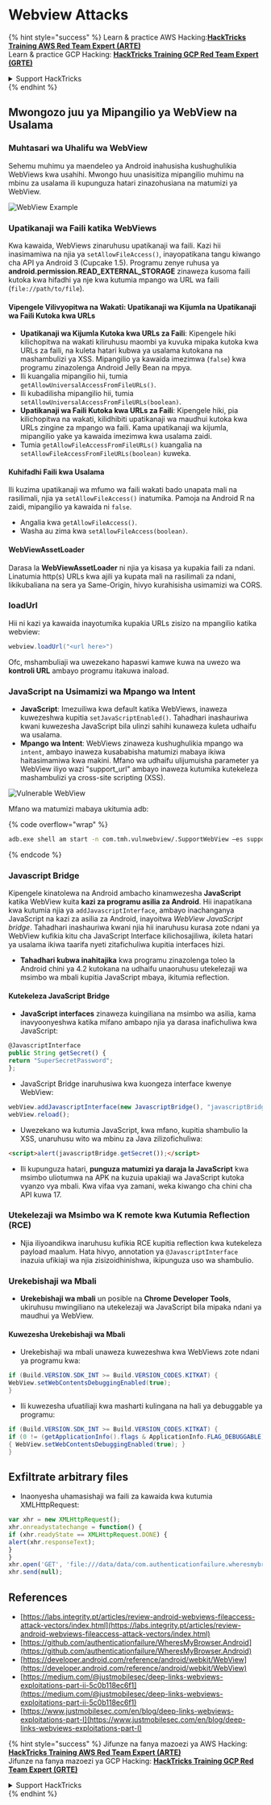 # Webview Attacks

{% hint style="success" %}
Learn & practice AWS Hacking:<img src="/.gitbook/assets/arte.png" alt="" data-size="line">[**HackTricks Training AWS Red Team Expert (ARTE)**](https://training.hacktricks.xyz/courses/arte)<img src="/.gitbook/assets/arte.png" alt="" data-size="line">\
Learn & practice GCP Hacking: <img src="/.gitbook/assets/grte.png" alt="" data-size="line">[**HackTricks Training GCP Red Team Expert (GRTE)**<img src="/.gitbook/assets/grte.png" alt="" data-size="line">](https://training.hacktricks.xyz/courses/grte)

<details>

<summary>Support HackTricks</summary>

* Check the [**subscription plans**](https://github.com/sponsors/carlospolop)!
* **Join the** 💬 [**Discord group**](https://discord.gg/hRep4RUj7f) or the [**telegram group**](https://t.me/peass) or **follow** us on **Twitter** 🐦 [**@hacktricks\_live**](https://twitter.com/hacktricks\_live)**.**
* **Share hacking tricks by submitting PRs to the** [**HackTricks**](https://github.com/carlospolop/hacktricks) and [**HackTricks Cloud**](https://github.com/carlospolop/hacktricks-cloud) github repos.

</details>
{% endhint %}

## Mwongozo juu ya Mipangilio ya WebView na Usalama

### Muhtasari wa Uhalifu wa WebView

Sehemu muhimu ya maendeleo ya Android inahusisha kushughulikia WebViews kwa usahihi. Mwongo huu unasisitiza mipangilio muhimu na mbinu za usalama ili kupunguza hatari zinazohusiana na matumizi ya WebView.

![WebView Example](<../../.gitbook/assets/image (1190).png>)

### **Upatikanaji wa Faili katika WebViews**

Kwa kawaida, WebViews zinaruhusu upatikanaji wa faili. Kazi hii inasimamiwa na njia ya `setAllowFileAccess()`, inayopatikana tangu kiwango cha API ya Android 3 (Cupcake 1.5). Programu zenye ruhusa ya **android.permission.READ\_EXTERNAL\_STORAGE** zinaweza kusoma faili kutoka kwa hifadhi ya nje kwa kutumia mpango wa URL wa faili (`file://path/to/file`).

#### **Vipengele Vilivyopitwa na Wakati: Upatikanaji wa Kijumla na Upatikanaji wa Faili Kutoka kwa URLs**

* **Upatikanaji wa Kijumla Kutoka kwa URLs za Faili**: Kipengele hiki kilichopitwa na wakati kiliruhusu maombi ya kuvuka mipaka kutoka kwa URLs za faili, na kuleta hatari kubwa ya usalama kutokana na mashambulizi ya XSS. Mipangilio ya kawaida imezimwa (`false`) kwa programu zinazolenga Android Jelly Bean na mpya.
* Ili kuangalia mipangilio hii, tumia `getAllowUniversalAccessFromFileURLs()`.
* Ili kubadilisha mipangilio hii, tumia `setAllowUniversalAccessFromFileURLs(boolean)`.
* **Upatikanaji wa Faili Kutoka kwa URLs za Faili**: Kipengele hiki, pia kilichopitwa na wakati, kilidhibiti upatikanaji wa maudhui kutoka kwa URLs zingine za mpango wa faili. Kama upatikanaji wa kijumla, mipangilio yake ya kawaida imezimwa kwa usalama zaidi.
* Tumia `getAllowFileAccessFromFileURLs()` kuangalia na `setAllowFileAccessFromFileURLs(boolean)` kuweka.

#### **Kuhifadhi Faili kwa Usalama**

Ili kuzima upatikanaji wa mfumo wa faili wakati bado unapata mali na rasilimali, njia ya `setAllowFileAccess()` inatumika. Pamoja na Android R na zaidi, mipangilio ya kawaida ni `false`.

* Angalia kwa `getAllowFileAccess()`.
* Washa au zima kwa `setAllowFileAccess(boolean)`.

#### **WebViewAssetLoader**

Darasa la **WebViewAssetLoader** ni njia ya kisasa ya kupakia faili za ndani. Linatumia http(s) URLs kwa ajili ya kupata mali na rasilimali za ndani, likikubaliana na sera ya Same-Origin, hivyo kurahisisha usimamizi wa CORS.

### loadUrl

Hii ni kazi ya kawaida inayotumika kupakia URLs zisizo na mpangilio katika webview:
```java
webview.loadUrl("<url here>")
```
Ofc, mshambuliaji wa uwezekano hapaswi kamwe kuwa na uwezo wa **kontroli URL** ambayo programu itakuwa inaload.

### **JavaScript na Usimamizi wa Mpango wa Intent**

* **JavaScript**: Imezuiliwa kwa default katika WebViews, inaweza kuwezeshwa kupitia `setJavaScriptEnabled()`. Tahadhari inashauriwa kwani kuwezesha JavaScript bila ulinzi sahihi kunaweza kuleta udhaifu wa usalama.
* **Mpango wa Intent**: WebViews zinaweza kushughulikia mpango wa `intent`, ambayo inaweza kusababisha matumizi mabaya ikiwa haitasimamiwa kwa makini. Mfano wa udhaifu ulijumuisha parameter ya WebView iliyo wazi "support\_url" ambayo inaweza kutumika kutekeleza mashambulizi ya cross-site scripting (XSS).

![Vulnerable WebView](<../../.gitbook/assets/image (1191).png>)

Mfano wa matumizi mabaya ukitumia adb:

{% code overflow="wrap" %}
```bash
adb.exe shell am start -n com.tmh.vulnwebview/.SupportWebView –es support_url "https://example.com/xss.html"
```
{% endcode %}

### Javascript Bridge

Kipengele kinatolewa na Android ambacho kinamwezesha **JavaScript** katika WebView kuita **kazi za programu asilia za Android**. Hii inapatikana kwa kutumia njia ya `addJavascriptInterface`, ambayo inachanganya JavaScript na kazi za asilia za Android, inayoitwa _WebView JavaScript bridge_. Tahadhari inashauriwa kwani njia hii inaruhusu kurasa zote ndani ya WebView kufikia kitu cha JavaScript Interface kilichosajiliwa, ikileta hatari ya usalama ikiwa taarifa nyeti zitafichuliwa kupitia interfaces hizi.

* **Tahadhari kubwa inahitajika** kwa programu zinazolenga toleo la Android chini ya 4.2 kutokana na udhaifu unaoruhusu utekelezaji wa msimbo wa mbali kupitia JavaScript mbaya, ikitumia reflection.

#### Kutekeleza JavaScript Bridge

* **JavaScript interfaces** zinaweza kuingiliana na msimbo wa asilia, kama inavyoonyeshwa katika mifano ambapo njia ya darasa inafichuliwa kwa JavaScript:
```javascript
@JavascriptInterface
public String getSecret() {
return "SuperSecretPassword";
};
```
* JavaScript Bridge inaruhusiwa kwa kuongeza interface kwenye WebView:
```javascript
webView.addJavascriptInterface(new JavascriptBridge(), "javascriptBridge");
webView.reload();
```
* Uwezekano wa kutumia JavaScript, kwa mfano, kupitia shambulio la XSS, unaruhusu wito wa mbinu za Java zilizofichuliwa:
```html
<script>alert(javascriptBridge.getSecret());</script>
```
* Ili kupunguza hatari, **punguza matumizi ya daraja la JavaScript** kwa msimbo uliotumwa na APK na kuzuia upakiaji wa JavaScript kutoka vyanzo vya mbali. Kwa vifaa vya zamani, weka kiwango cha chini cha API kuwa 17.

### Utekelezaji wa Msimbo wa K remote kwa Kutumia Reflection (RCE)

* Njia iliyoandikwa inaruhusu kufikia RCE kupitia reflection kwa kutekeleza payload maalum. Hata hivyo, annotation ya `@JavascriptInterface` inazuia ufikiaji wa njia zisizoidhinishwa, ikipunguza uso wa shambulio.

### Urekebishaji wa Mbali

* **Urekebishaji wa mbali** un posible na **Chrome Developer Tools**, ukiruhusu mwingiliano na utekelezaji wa JavaScript bila mipaka ndani ya maudhui ya WebView.

#### Kuwezesha Urekebishaji wa Mbali

* Urekebishaji wa mbali unaweza kuwezeshwa kwa WebViews zote ndani ya programu kwa:
```java
if (Build.VERSION.SDK_INT >= Build.VERSION_CODES.KITKAT) {
WebView.setWebContentsDebuggingEnabled(true);
}
```
* Ili kuwezesha ufuatiliaji kwa masharti kulingana na hali ya debuggable ya programu:
```java
if (Build.VERSION.SDK_INT >= Build.VERSION_CODES.KITKAT) {
if (0 != (getApplicationInfo().flags & ApplicationInfo.FLAG_DEBUGGABLE))
{ WebView.setWebContentsDebuggingEnabled(true); }
}
```
## Exfiltrate arbitrary files

* Inaonyesha uhamasishaji wa faili za kawaida kwa kutumia XMLHttpRequest:
```javascript
var xhr = new XMLHttpRequest();
xhr.onreadystatechange = function() {
if (xhr.readyState == XMLHttpRequest.DONE) {
alert(xhr.responseText);
}
}
xhr.open('GET', 'file:///data/data/com.authenticationfailure.wheresmybrowser/databases/super_secret.db', true);
xhr.send(null);
```
## References

* [https://labs.integrity.pt/articles/review-android-webviews-fileaccess-attack-vectors/index.html](https://labs.integrity.pt/articles/review-android-webviews-fileaccess-attack-vectors/index.html)
* [https://github.com/authenticationfailure/WheresMyBrowser.Android](https://github.com/authenticationfailure/WheresMyBrowser.Android)
* [https://developer.android.com/reference/android/webkit/WebView](https://developer.android.com/reference/android/webkit/WebView)
* [https://medium.com/@justmobilesec/deep-links-webviews-exploitations-part-ii-5c0b118ec6f1](https://medium.com/@justmobilesec/deep-links-webviews-exploitations-part-ii-5c0b118ec6f1)
* [https://www.justmobilesec.com/en/blog/deep-links-webviews-exploitations-part-I](https://www.justmobilesec.com/en/blog/deep-links-webviews-exploitations-part-I)

{% hint style="success" %}
Jifunze na fanya mazoezi ya AWS Hacking:<img src="/.gitbook/assets/arte.png" alt="" data-size="line">[**HackTricks Training AWS Red Team Expert (ARTE)**](https://training.hacktricks.xyz/courses/arte)<img src="/.gitbook/assets/arte.png" alt="" data-size="line">\
Jifunze na fanya mazoezi ya GCP Hacking: <img src="/.gitbook/assets/grte.png" alt="" data-size="line">[**HackTricks Training GCP Red Team Expert (GRTE)**<img src="/.gitbook/assets/grte.png" alt="" data-size="line">](https://training.hacktricks.xyz/courses/grte)

<details>

<summary>Support HackTricks</summary>

* Angalia [**mpango wa usajili**](https://github.com/sponsors/carlospolop)!
* **Jiunge na** 💬 [**kikundi cha Discord**](https://discord.gg/hRep4RUj7f) au [**kikundi cha telegram**](https://t.me/peass) au **fuata** sisi kwenye **Twitter** 🐦 [**@hacktricks\_live**](https://twitter.com/hacktricks\_live)**.**
* **Shiriki mbinu za hacking kwa kuwasilisha PRs kwa** [**HackTricks**](https://github.com/carlospolop/hacktricks) na [**HackTricks Cloud**](https://github.com/carlospolop/hacktricks-cloud) github repos.

</details>
{% endhint %}
